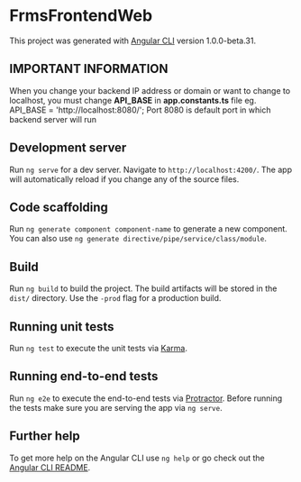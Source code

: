# FrmsFrontendWeb

This project was generated with [Angular CLI](https://github.com/angular/angular-cli) version 1.0.0-beta.31.

## IMPORTANT INFORMATION
When you change your backend IP address or domain or want to change to localhost, you must change **API_BASE** in **app.constants.ts** file eg.
API_BASE = 'http://localhost:8080/';
Port 8080 is default port in which backend server will run

## Development server
Run `ng serve` for a dev server. Navigate to `http://localhost:4200/`. The app will automatically reload if you change any of the source files.

## Code scaffolding

Run `ng generate component component-name` to generate a new component. You can also use `ng generate directive/pipe/service/class/module`.

## Build

Run `ng build` to build the project. The build artifacts will be stored in the `dist/` directory. Use the `-prod` flag for a production build.

## Running unit tests

Run `ng test` to execute the unit tests via [Karma](https://karma-runner.github.io).

## Running end-to-end tests

Run `ng e2e` to execute the end-to-end tests via [Protractor](http://www.protractortest.org/).
Before running the tests make sure you are serving the app via `ng serve`.

## Further help

To get more help on the Angular CLI use `ng help` or go check out the [Angular CLI README](https://github.com/angular/angular-cli/blob/master/README.md).
 
